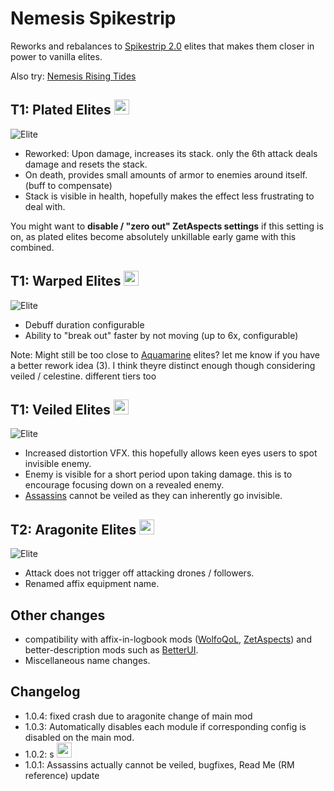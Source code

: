 # Nemesis Spikestrip

Reworks and rebalances to [Spikestrip 2.0](https://thunderstore.io/package/SpikestripModding/Spikestrip2_0/) elites that makes them closer in power to vanilla elites.

Also try: [Nemesis Rising Tides](https://thunderstore.io/package/prodzpod/Nemesis_Rising_Tides/)

## T1: Plated Elites <img src="https://cdn.discordapp.com/attachments/515678914316861451/1131485914137382953/texBuffAffixPlated.png" width="24">
![Elite](https://cdn.discordapp.com/attachments/515678914316861451/1131484732497088543/20230720155028_1.png)
- Reworked: Upon damage, increases its stack. only the 6th attack deals damage and resets the stack.
- On death, provides small amounts of armor to enemies around itself. (buff to compensate)
- Stack is visible in health, hopefully makes the effect less frustrating to deal with.

You might want to **disable / "zero out" ZetAspects settings** if this setting is on, as plated elites become absolutely unkillable early game with this combined.

## T1: Warped Elites <img src="https://cdn.discordapp.com/attachments/515678914316861451/1131485914602938398/texBuffAffixGravity.png" width="24">
![Elite](https://cdn.discordapp.com/attachments/515678914316861451/1131484733038145666/20230720154304_1.png)
- Debuff duration configurable
- Ability to "break out" faster by not moving (up to 6x, configurable)  

Note: Might still be too close to [Aquamarine](https://thunderstore.io/package/prodzpod/Nemesis_Rising_Tides/) elites? let me know if you have a better rework idea (3). I think theyre distinct enough though considering veiled / celestine. different tiers too

## T1: Veiled Elites <img src="https://cdn.discordapp.com/attachments/515678914316861451/1131485914363859004/texCloakedAffixBuff.png" width="24">
![Elite](https://cdn.discordapp.com/attachments/515678914316861451/1131484733382074458/20230720154346_1.png)
- Increased distortion VFX. this hopefully allows keen eyes users to spot invisible enemy.
- Enemy is visible for a short period upon taking damage. this is to encourage focusing down on a revealed enemy.
- [Assassins](https://thunderstore.io/package/prodzpod/RecoveredAndReformed/) cannot be veiled as they can inherently go invisible.

## T2: Aragonite Elites <img src="https://cdn.discordapp.com/attachments/515678914316861451/1131485914850414592/ragingeliteicon.png" width="24">
![Elite](https://cdn.discordapp.com/attachments/515678914316861451/1131484732073455648/20230720154523_1.png)
- Attack does not trigger off attacking drones / followers.
- Renamed affix equipment name.

## Other changes
- compatibility with affix-in-logbook mods ([WolfoQoL](https://thunderstore.io/package/Wolfo/WolfoQualityOfLife/), [ZetAspects](https://thunderstore.io/package/William758/ZetAspects/)) and better-description mods such as [BetterUI](https://thunderstore.io/package/XoXFaby/BetterUI/).
- Miscellaneous name changes.

## Changelog
- 1.0.4: fixed crash due to aragonite change of main mod
- 1.0.3: Automatically disables each module if corresponding config is disabled on the main mod.
- 1.0.2: s <img src="https://cdn.discordapp.com/attachments/781570609729372253/1112438647036334100/SE.jpg" width="24">
- 1.0.1: Assassins actually cannot be veiled, bugfixes, Read Me (RM reference) update